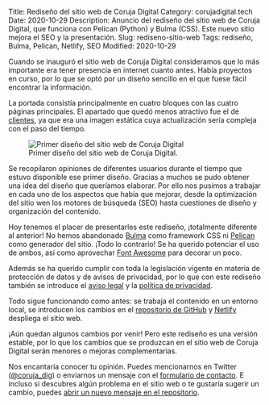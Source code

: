 Title: Rediseño del sitio web de Coruja Digital
Category: corujadigital.tech
Date: 2020-10-29
Description: Anuncio del rediseño del sitio web de Coruja Digital, que funciona con Pelican (Python) y Bulma (CSS). Este nuevo sitio mejora el SEO y la presentación.
Slug: rediseno-sitio-web
Tags: rediseño, Bulma, Pelican, Netlify, SEO
Modified: 2020-10-29

Cuando se inauguró el sitio web de Coruja Digital consideramos que lo más importante era tener presencia en internet cuanto antes. Había proyectos en curso, por lo que se optó por un diseño sencillo en el que fuese fácil encontrar la información.

La portada consistía principalmente en cuatro bloques con las cuatro páginas principales. El apartado que quedó menos atractivo fue el de [clientes]({filename}../pages/clientes.md), ya que era una imagen estática cuya actualización sería compleja con el paso del tiempo.

<figure class="image">
  <img src="/theme/images/coruja_digital_primer_diseno.png" alt="Primer diseño del sitio web de Coruja Digital" />
  <figcaption>Primer diseño del sitio web de Coruja Digital.</figcaption>
</figure>

Se recopilaron opiniones de diferentes usuarios durante el tiempo que estuvo disponible ese primer diseño. Gracias a muchos se pudo obtener una idea del diseño que queríamos elaborar. Por ello nos pusimos a trabajar en cada uno de los aspectos que había que mejorar, desde la optimización del sitio wen los motores de búsqueda (SEO) hasta cuestiones de diseño y organización del contenido.

Hoy tenemos el placer de presentarles este rediseño, ¡totalmente diferente al anterior! No hemos abandonado [Bulma](https://bulma.io) como framework CSS ni [Pelican](https://getpelican.com) como generador del sitio. ¡Todo lo contrario! Se ha querido potenciar el uso de ambos, así como aprovechar [Font Awesome](https://fontawesome.com/) para decorar un poco.

Además se ha querido cumplir con toda la legislación vigente en materia de protección de datos y de avisos de privacidad, por lo que con este rediseño también se introduce el [aviso legal]({filename}../pages/aviso-legal.md) y la [política de privacidad]({filename}../pages/politica-privacidad.md).

Todo sigue funcionando como antes: se trabaja el contenido en un entorno local, se introducen los cambios en el [repositorio de GitHub](https://github.com/Coruja-Digital/corujadigital.tech) y [Netlify](https://netlify.com) despliega el sitio web.

¡Aún quedan algunos cambios por venir! Pero este rediseño es una versión estable, por lo que los cambios que se produzcan en el sitio web de Coruja Digital serán menores o mejoras complementarias.

Nos encantaría conocer tu opinión. Puedes mencionarnos en Twitter ([@coruja_dig](https://twitter.com/coruja_dig)) o enviarnos un mensaje con el [formulario de contacto]({filename}../pages/contactar.md). E incluso si descubres algún problema en el sitio web o te gustaría sugerir un cambio, puedes [abrir un nuevo mensaje en el repositorio](https://github.com/Coruja-Digital/corujadigital.tech/issues/new).
